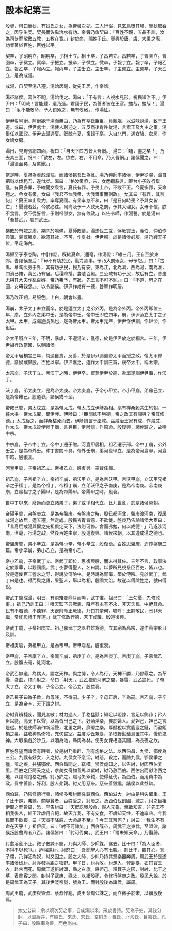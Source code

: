 # 殷本紀第三

殷契，母曰簡狄，有娀氏之女，為帝嚳次妃。三人行浴，見玄鳥墮其卵，簡狄取吞之，因孕生契。契長而佐禹治水有功。帝舜乃命契曰：「百姓不親，五品不訓，汝為司徒而敬敷五教，五教在寬。」封於商，賜姓子氏。契興於唐、虞、大禹之際，功業著於百姓，百姓以平。

契卒，子昭明立。昭明卒，子相土立。相土卒，子昌若立。昌若卒，子曹圉立。曹圉卒，子冥立。冥卒，子振立。振卒，子微立。微卒，子報丁立。報丁卒，子報乙立。報乙卒，子報丙立。報丙卒，子主壬立。主壬卒，子主癸立。主癸卒，子天乙立，是為成湯。

成湯，自契至湯八遷。湯始居亳，從先王居，作帝誥。

湯征諸侯。葛伯不祀，湯始伐之。湯曰：「予有言：人視水見形，視民知治不。」伊尹曰：「明哉！言能聽，道乃進。君國子民，為善者皆在王官。勉哉，勉哉！」湯曰：「汝不能敬命，予大罰殛之，無有攸赦。」作湯征。

伊尹名阿衡。阿衡欲干湯而無由，乃為有莘氏媵臣，負鼎俎，以滋味說湯，致于王道。或曰，伊尹處士，湯使人聘迎之，五反然後肯徃從湯，言素王及九主之事。湯舉任以國政。伊尹去湯適夏。旣醜有夏，復歸于亳。入自北門，遇女鳩、女房，作女鳩女房。

湯出，見野張網四面，祝曰：「自天下四方皆入吾網。」湯曰：「嘻，盡之矣！」乃去其三面，祝曰：「欲左，左。欲右，右。不用命，乃入吾網。」諸侯聞之，曰：「湯德至矣，及禽獸。」

當是時，夏桀為虐政淫荒，而諸侯昆吾氏為亂。湯乃興師率諸侯，伊尹從湯，湯自把鉞以伐昆吾，遂伐桀。湯曰：「格汝衆庶，來，女悉聽朕言。匪台小子敢行舉亂，有夏多罪，予維聞女衆言，夏氏有罪。予畏上帝，不敢不正。今夏多罪，天命殛之。今女有衆，女曰『我君不恤我衆，舍我嗇事而割政』。女其曰『有罪，其奈何』？夏王率止衆力，率奪夏國。有衆率怠不和，曰『是日何時喪？予與女皆亡』！夏德若茲，今朕必徃。爾尚及予一人致天之罰，予其大理女。女毋不信，朕不食言。女不從誓言，予則帑僇女，無有攸赦。」以告令師，作湯誓。於是湯曰「吾甚武」，號曰武王。

桀敗於有娀之虛，桀犇於鳴條，夏師敗績。湯遂伐三㚇，俘厥寶玉，義伯、仲伯作典寶。湯旣勝夏，欲遷其社，不可，作夏社。伊尹報。於是諸侯必服，湯乃踐天子位，平定海內。

湯歸至于泰卷陶，中𤳹作誥。旣絀夏命，還亳，作湯誥：「維三月，王自至於東郊。告諸侯羣后：『毋不有功於民，勤力迺事。予乃大罰殛女，毋予怨。』曰：『古禹、臯陶久勞于外，其有功乎民，民乃有安。東為江，北為濟，西為河，南為淮，四瀆已脩，萬民乃有居。后稷降播，農殖百穀。三公咸有功于民，故后有立。昔蚩尤與其大夫作亂百姓，帝乃弗予，有狀。先王言不可不勉。』曰：『不道，毋之在國，女毋我怨。』」以令諸侯。伊尹作咸有一德，咎單作明居。

湯乃改正朔，易服色，上白，朝會以晝。

湯崩，太子太丁未立而卒，於是迺立太丁之弟外丙，是為帝外丙。帝外丙即位三年，崩，立外丙之弟中壬，是為帝中壬。帝中壬即位四年，崩，伊尹迺立太丁之子太甲。太甲，成湯適長孫也，是為帝太甲。帝太甲元年，伊尹作伊訓，作肆命，作徂后。

帝太甲旣立三年，不明，暴虐，不遵湯法，亂德，於是伊尹放之於桐宮。三年，伊尹攝行政當國，以朝諸侯。

帝太甲居桐宮三年，悔過自責，反善，於是伊尹迺迎帝太甲而授之政。帝太甲修德，諸侯咸歸殷，百姓以寧。伊尹嘉之，迺作太甲訓三篇，襃帝太甲，稱太宗。

太宗崩，子沃丁立。帝沃丁之時，伊尹卒。旣葬伊尹於亳，咎單遂訓伊尹事，作沃丁。

沃丁崩，弟太庚立，是為帝太庚。帝太庚崩，子帝小甲立。帝小甲崩，弟雍己立，是為帝雍己。殷道衰，諸侯或不至。

帝雍己崩，弟太戊立，是為帝太戊。帝太戊立伊陟為相。亳有祥桑穀共生於朝，一暮大拱。帝太戊懼，問伊陟。伊陟曰：「臣聞妖不勝德，帝之政其有闕與？帝其修德。」太戊從之，而祥桑枯死而去。伊陟贊言于巫咸。巫咸治王家有成，作咸艾，作太戊。帝太戊贊伊陟于廟，言弗臣，伊陟讓，作原命。殷復興，諸侯歸之，故稱中宗。

中宗崩，子帝中丁立。帝中丁遷于隞。河亶甲居相。祖乙遷于邢。帝中丁崩，弟外壬立，是為帝外壬。仲丁書闕不具。帝外壬崩，弟河亶甲立，是為帝河亶甲。河亶甲時，殷復衰。

河亶甲崩，子帝祖乙立。帝祖乙立，殷復興。巫賢任職。

祖乙崩，子帝祖辛立。帝祖辛崩，弟沃甲立，是為帝沃甲。帝沃甲崩，立沃甲兄祖辛之子祖丁，是為帝祖丁。帝祖丁崩，立弟沃甲之子南庚，是為帝南庚。帝南庚崩，立帝祖丁之子陽甲，是為帝陽甲。帝陽甲之時，殷衰。

自中丁以來，廢適而更立諸弟子，弟子或爭相代立，比九世亂，於是諸侯莫朝。

帝陽甲崩，弟盤庚立，是為帝盤庚。帝盤庚之時，殷已都河北，盤庚渡河南，復居成湯之故居，迺五遷，無定處。殷民咨胥皆怨，不欲徙。盤庚乃告諭諸侯大臣曰：「昔高后成湯與爾之先祖俱定天下，法則可修。舍而弗勉，何以成德！」乃遂涉河南，治亳，行湯之政，然後百姓由寧，殷道復興。諸侯來朝，以其遵成湯之德也。

帝盤庚崩，弟小辛立，是為帝小辛。帝小辛立，殷復衰。百姓思盤庚，迺作盤庚三篇。帝小辛崩，弟小乙立，是為帝小乙。

帝小乙崩，子帝武丁立。帝武丁即位，思復興殷，而未得其佐。三年不言，政事決定於冢宰，以觀國風。武丁夜夢得聖人，名曰說。以夢所見視羣臣百吏，皆非也。於是迺使百工營求之野，得說於傅險中。是時說為胥靡，築於傅險。見於武丁，武丁曰是也。得而與之語，果聖人，舉以為相，殷國大治。故遂以傅險姓之，號曰傅說。

帝武丁祭成湯，明日，有飛雉登鼎耳而呴，武丁懼。祖己曰：「王勿憂，先修政事。」祖己乃訓王曰：「唯天監下典厥義，降年有永有不永，非天夭民，中絕其命。民有不若德，不聽罪，天旣附命正厥德，乃曰其奈何。嗚呼！王嗣敬民，罔非天繼，常祀毋禮于弃道。」武丁修政行德，天下咸驩，殷道復興。

帝武丁崩，子帝祖庚立。祖己嘉武丁之以祥雉為德，立其廟為高宗，遂作高宗肜日及訓。

帝祖庚崩，弟祖甲立，是為帝甲。帝甲淫亂，殷復衰。

帝甲崩，子帝廩辛立。帝廩辛崩，弟庚丁立，是為帝庚丁。帝庚丁崩，子帝武乙立。殷復去亳，徙河北。

帝武乙無道，為偶人，謂之天神。與之博，令人為行。天神不勝，乃僇辱之。為革囊，盛血，卬而射之，命曰「射天」。武乙獵於河渭之間，暴雷，武乙震死。子帝太丁立。帝太丁崩，子帝乙立。帝乙立，殷益衰。

帝乙長子曰微子啟，啟母賤，不得嗣。少子辛，辛母正后，辛為嗣。帝乙崩，子辛立，是為帝辛，天下謂之紂。

帝紂資辨捷疾，聞見甚敏；材力過人，手格猛獸；知足以距諫，言足以飾非；矜人臣以能，高天下以聲，以為皆出己之下。好酒淫樂，嬖於婦人。愛妲己，妲己之言是從。於是使師涓作新淫聲，北里之舞，靡靡之樂。厚賦稅以實鹿臺之錢，而盈鉅橋之粟。益收狗馬奇物，充仞宮室。益廣沙丘苑臺，多取野獸蜚鳥置其中。慢於鬼神。大冣樂戲於沙丘，以酒為池，縣肉為林，使男女倮相逐其間，為長夜之飲。

百姓怨望而諸侯有畔者，於是紂乃重辟，刑有炮格之法。以西伯昌、九侯、鄂侯為三公。九侯有好女，入之紂。九侯女不憙淫，紂怒，殺之，而醢九侯。鄂侯爭之彊，辨之疾，并脯鄂侯。西伯昌聞之，竊嘆。崇侯虎知之，以告紂，紂囚西伯羑里。西伯之臣閎夭之徒，求美女奇物善馬以獻紂，紂乃赦西伯。西伯出而獻洛西之地，以請除炮格之刑。紂乃許之，賜弓矢斧鉞，使得征伐，為西伯。而用費中為政。費中善諛，好利，殷人弗親。紂又用惡來。惡來善毀讒，諸侯以此益疏。

西伯歸，乃陰修德行善，諸侯多叛紂而徃歸西伯。西伯滋大，紂由是稍失權重。王子比干諫，弗聽。商容賢者，百姓愛之，紂廢之。及西伯伐飢國，滅之，紂之臣祖伊聞之而咎周，恐，奔告紂曰：「天旣訖我殷命，假人元龜，無敢知吉，非先王不相我後人，維王淫虐用自絕，故天弃我，不有安食，不虞知天性，不迪率典。今我民罔不欲喪，曰『天曷不降威，大命胡不至』？今王其奈何？」紂曰：「我生不有命在天乎！」祖伊反，曰：「紂不可諫矣。」西伯旣卒，周武王之東伐，至盟津，諸侯叛殷會周者八百。諸侯皆曰：「紂可伐矣。」武王曰：「爾未知天命。」乃復歸。

紂愈淫亂不止。微子數諫不聽，乃與大師、少師謀，遂去。比干曰：「為人臣者，不得不以死爭。」迺強諫紂。紂怒曰：「吾聞聖人心有七竅。」剖比干，觀其心。箕子懼，乃詳狂為奴，紂又囚之。殷之大師、少師乃持其祭樂器奔周。周武王於是遂率諸侯伐紂。紂亦發兵距之牧野。甲子日，紂兵敗。紂走入，登鹿臺，衣其寶玉衣，赴火而死。周武王遂斬紂頭，縣之白旗。殺妲己。釋箕子之囚，封紂、比干之墓，表商容之閭。封紂子武庚、祿父，以續殷祀，令修行盤庚之政。殷民大說。於是周武王為天子。其後世貶帝號，號為王。而封殷後為諸侯，屬周。

周武王崩，武庚與管叔、蔡叔作亂，成王命周公誅之，而立微子於宋，以續殷後焉。



> 太史公曰：余以頌次契之事，自成湯以來，采於書詩。契為子姓，其後分封，以國為姓，有殷氏、來氏、宋氏、空桐氏、稚氏、北殷氏、目夷氏。孔子曰，殷路車為善，而色尚白。

